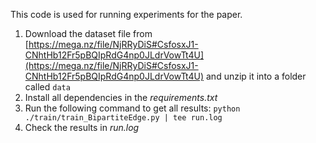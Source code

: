 This code is used for running experiments for the paper. 
1. Download the dataset file from [https://mega.nz/file/NjRRyDiS#CsfosxJ1-CNhtHb12Fr5pBQIpRdG4np0JLdrVowTt4U](https://mega.nz/file/NjRRyDiS#CsfosxJ1-CNhtHb12Fr5pBQIpRdG4np0JLdrVowTt4U) and unzip it into a folder called `data`
2. Install all dependencies in the _requirements.txt_
3. Run the following command to get all results: `python ./train/train_BipartiteEdge.py | tee run.log`
4. Check the results in _run.log_
